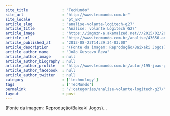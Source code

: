 ```yaml
---
site_title               : "TecMundo"
site_url                 : "http://www.tecmundo.com.br"
site_locale              : "pt_BR"
article_slug             : "analise-volante-logitech-g27"
article_title            : "Análise: volante Logitech G27"
article_image            : "https://imgnzn-a.akamaized.net///2015/02/20/20175251411128-t1200x480.jpg"
article_url              : "http://www.tecmundo.com.br/analise/43656-analise-volante-logitech-g27.htm"
article_published_at     : "2013-08-23T14:39:34-03:00"
article_description      : "(Fonte da imagem: Reprodução/Baixaki Jogos)..."
article_author_name      : "João Gustavo Reva"
article_author_image     : null
article_author_biography : null
article_author_profile   : "http://www.tecmundo.com.br/autor/195-joao-gustavo-reva/"
article_author_facebook  : null
article_author_twitter   : null
category                 : ['technology']
tags                     : ['TecMundo']
permalink                : "/:categories/analise-volante-logitech-g27/"
layout                   : post
---
```


(Fonte da imagem: Reprodução/Baixaki Jogos)...
